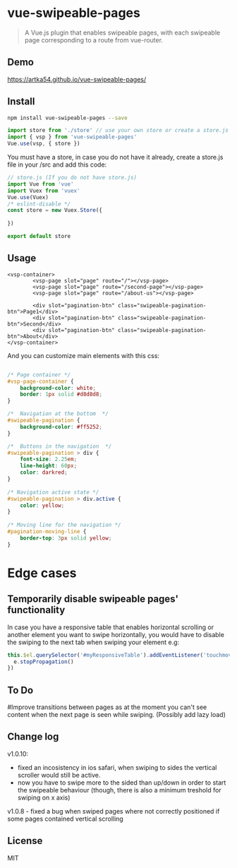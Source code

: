 # vue-swipeable-pages

> A Vue.js plugin that enables swipeable pages, with each swipeable page corresponding to a route from vue-router.

## Demo
https://artka54.github.io/vue-swipeable-pages/

## Install
```bash
npm install vue-swipeable-pages --save
```

```javascript
import store from './store' // use your own store or create a store.js returning Vuex instance
import { vsp } from 'vue-swipeable-pages'
Vue.use(vsp, { store })
```


You must have a store, in case you do not have it already, create a store.js file in your /src and add this code:

```javascript
// store.js (If you do not have store.js)
import Vue from 'vue'
import Vuex from 'vuex'
Vue.use(Vuex)
/* eslint-disable */
const store = new Vuex.Store({
    
})

export default store

```


## Usage

```vue
<vsp-container>
        <vsp-page slot="page" route="/"></vsp-page>
        <vsp-page slot="page" route="/second-page"></vsp-page>
        <vsp-page slot="page" route="/about-us"></vsp-page>

        <div slot="pagination-btn" class="swipeable-pagination-btn">Page1</div> 
        <div slot="pagination-btn" class="swipeable-pagination-btn">Second</div>
        <div slot="pagination-btn" class="swipeable-pagination-btn">About</div>
</vsp-container>
```


And you can customize main elements with this css:
```css

/* Page container */
#vsp-page-container {
    background-color: white;
    border: 1px solid #d8d8d8;
}

/*  Navigation at the bottom  */
#swipeable-pagination {
    background-color: #ff5252;
}

/*  Buttons in the navigation  */
#swipeable-pagination > div { 
    font-size: 2.25em;
    line-height: 60px;
    color: darkred;
}
    
/* Navigation active state */    
#swipeable-pagination > div.active {
    color: yellow;
}
    
/* Moving line for the navigation */
#pagination-moving-line {
    border-top: 3px solid yellow;
}
```

# Edge cases
## Temporarily disable swipeable pages' functionality
In case you have a responsive table that enables horizontal scrolling or another element you want to swipe horizontally, you would have to disable the swiping to the next tab when swiping your element e.g:

```javascript
this.$el.querySelector('#myResponsiveTable').addEventListener('touchmove', function (e) {
  e.stopPropagation()
})
```


## To Do
#Improve transitions between pages as at the moment you can't see content when the next page is seen while swiping. (Possibly add lazy load)


## Change log
v1.0.10:
- fixed an incosistency in ios safari, when swiping to sides the vertical scroller would still be active.
- now you have to swipe more to the sided than up/down in order to start the swipeable behaviour (though, there is also a minimum treshold for swiping on x axis)

v1.0.8 - fixed a bug when swiped pages where not correctly positioned if some pages contained vertical scrolling


## License
MIT

